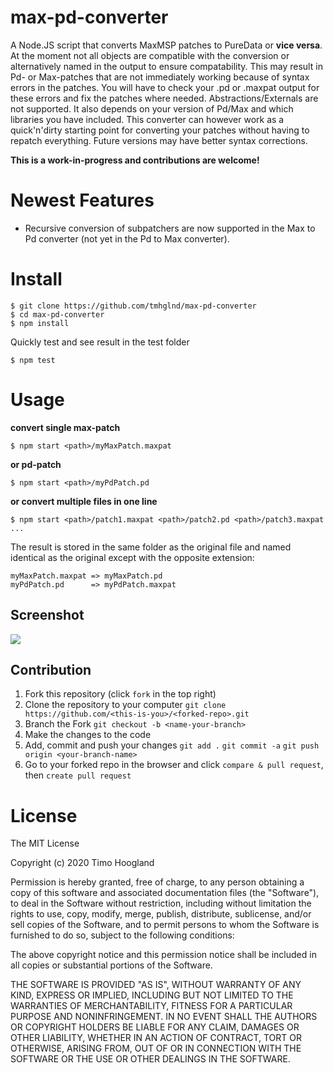 # max-pd-converter

A Node.JS script that converts MaxMSP patches to PureData or **vice versa**. At the moment not all objects are compatible with the conversion or alternatively named in the output to ensure compatability. This may result in Pd- or Max-patches that are not immediately working because of syntax errors in the patches. You will have to check your .pd or .maxpat output for these errors and fix the patches where needed. Abstractions/Externals are not supported. It also depends on your version of Pd/Max and which libraries you have included. This converter can however work as a quick'n'dirty starting point for converting your patches without having to repatch everything. Future versions may have better syntax corrections.

**This is a work-in-progress and contributions are welcome!**

# Newest Features

- Recursive conversion of subpatchers are now supported in the Max to Pd converter (not yet in the Pd to Max converter).

# Install

```
$ git clone https://github.com/tmhglnd/max-pd-converter
$ cd max-pd-converter
$ npm install
```

Quickly test and see result in the test folder

```
$ npm test
```

# Usage

**convert single max-patch**
```
$ npm start <path>/myMaxPatch.maxpat
```
**or pd-patch**
```
$ npm start <path>/myPdPatch.pd
```
**or convert multiple files in one line**
```
$ npm start <path>/patch1.maxpat <path>/patch2.pd <path>/patch3.maxpat ...
```
<!-- **or convert an entire folder**
```
$ npm start <path>/myPatchesFolder
``` -->

The result is stored in the same folder as the original file and named identical as the original except with the opposite extension:

```
myMaxPatch.maxpat => myMaxPatch.pd
myPdPatch.pd      => myPdPatch.maxpat
```

## Screenshot

![](images/screenshot.png)

## Contribution

1. Fork this repository (click `fork` in the top right)
2. Clone the repository to your computer `git clone https://github.com/<this-is-you>/<forked-repo>.git`
3. Branch the Fork `git checkout -b <name-your-branch>`
4. Make the changes to the code
5. Add, commit and push your changes `git add .` `git commit -a` `git push origin <your-branch-name>`
6. Go to your forked repo in the browser and click `compare & pull request`, then `create pull request`

# License

The MIT License

Copyright (c) 2020 Timo Hoogland

Permission is hereby granted, free of charge, to any person obtaining a copy of this software and associated documentation files (the "Software"), to deal in the Software without restriction, including without limitation the rights to use, copy, modify, merge, publish, distribute, sublicense, and/or sell copies of the Software, and to permit persons to whom the Software is furnished to do so, subject to the following conditions:

The above copyright notice and this permission notice shall be included in all copies or substantial portions of the Software.

THE SOFTWARE IS PROVIDED "AS IS", WITHOUT WARRANTY OF ANY KIND, EXPRESS OR IMPLIED, INCLUDING BUT NOT LIMITED TO THE WARRANTIES OF MERCHANTABILITY, FITNESS FOR A PARTICULAR PURPOSE AND NONINFRINGEMENT. IN NO EVENT SHALL THE AUTHORS OR COPYRIGHT HOLDERS BE LIABLE FOR ANY CLAIM, DAMAGES OR OTHER LIABILITY, WHETHER IN AN ACTION OF CONTRACT, TORT OR OTHERWISE, ARISING FROM, OUT OF OR IN CONNECTION WITH THE SOFTWARE OR THE USE OR OTHER DEALINGS IN THE SOFTWARE.
